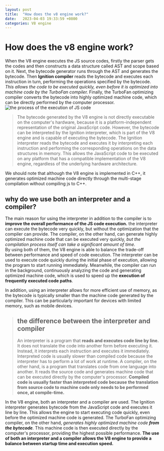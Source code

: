 ```yaml
---
layout: post
title:  "How does the v8 engine work?"
date:   2023-04-03 19:33:59 +0800
categories: V8 engine
---
```


# How does the v8 engine work?
When the V8 engine executes the JS source codes, firstly the parser gets the codes and then constructs a data structure called AST and scope based on it. Next, the bytecode generator runs through the AST and generates the bytecode. Then **Ignition compiler** reads the bytecode and executes each instruction in turn, performing the operations specified by the bytecode.  *This allows the code to be executed quickly, even before it is optimized into machine code by the TurboFan compiler.* Finally, the TurboFan optimizing compiler converts the bytecode into highly optimized machine code, which can be directly performed by the computer processor.
![the process of the execution of JS code](./V8%20Engine%20Process.png)
>The bytecode generated by the V8 engine is not directly executable on the computer's hardware, because it is a platform-independent representation of the original JavaScript code. However, the bytecode can be interpreted by the Ignition interpreter, which is part of the V8 engine and is capable of executing the bytecode.
>The Ignition interpreter reads the bytecode and executes it by interpreting each instruction and performing the corresponding operations on the data structures in memory. This allows the JavaScript code to be executed on any platform that has a compatible implementation of the V8 engine, regardless of the underlying hardware architecture.  

We should note that although the V8 engine is implemented in C++, it generates optimized machine code directly through the multi-stage compilation without compiling js to C++.
## why do we use both an interpreter and a compiler?
The main reason for using the interpreter in addition to the compiler is to **improve the overall performance of the JS code execution.** the interpreter can execute the bytecode very quickly, but without the optimization that the compiler can provide. The compiler, on the other hand, can generate highly optimized machine code that can be executed very quickly, *but the compilation process itself can take a significant amount of time.*  
By using both of them, the V8 engine is able to balance the trade-off between performance and speed of code execution. The interpreter can be used to execute code quickly during the initial phase of execution, allowing the program to start running immediately. Meanwhile, the compiler can run in the background, continuously analyzing the code and generating optimized machine code, which is used to speed up the **execution of frequently executed code paths**.

In addition, using an interpreter allows for more efficient use of memory, as the bytecode is typically smaller than the machine code generated by the compiler. This can be particularly important for devices with limited memory, such as mobile devices.
>## the difference between the interpreter and compiler  
>An interpreter is a program that **reads and executes code line by line.** It does not translate the code into another form before executing it. Instead, it interprets each instruction and executes it immediately. Interpreted code is usually slower than compiled code because the interpreter has to perform a lot of work at runtime.
>A compiler, on the other hand, is a program that translates code from one language into another. It reads the source code and generates machine code that can be executed directly by the computer's processor. **Compiled code is usually faster than interpreted code because the translation from source code to machine code only needs to be performed once, at compile-time.**

In the V8 engine, both an interpreter and a compiler are used. The Ignition interpreter generates bytecode from the JavaScript code and executes it line by line. This allows the engine to start executing code quickly, even before the optimized machine code is generated.
The TurboFan optimizing compiler, on the other hand, *generates highly optimized machine code **from the bytecode**.* This machine code is then executed directly by the computer's processor, providing the highest possible performance. **The use of both an interpreter and a compiler allows the V8 engine to provide a balance between startup time and execution speed.**